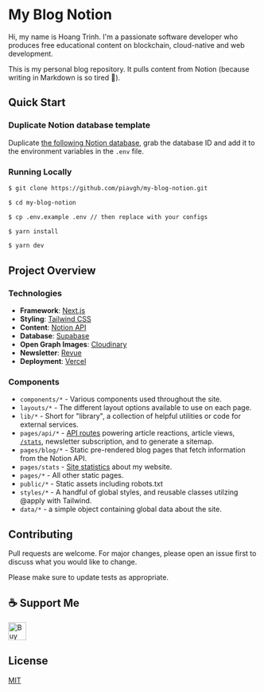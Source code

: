 # My Blog Notion

Hi, my name is Hoang Trinh. I'm a passionate software developer who produces free educational content on blockchain, cloud-native and web development.

This is my personal blog repository. It pulls content from Notion (because writing in Markdown is so tired 🤣).
## Quick Start

### Duplicate Notion database template

Duplicate [the following Notion database](https://www.notion.so/0d3e00c6bbe54231897b9fcbc7747f78?v=4d7f0006d9a144b5bd8b9251f2ec39cd), grab the database ID and add it to the environment variables in the `.env` file.

### Running Locally

```bash
$ git clone https://github.com/piavgh/my-blog-notion.git

$ cd my-blog-notion

$ cp .env.example .env // then replace with your configs

$ yarn install

$ yarn dev
```

## Project Overview

### Technologies

- **Framework**: [Next.js](https://nextjs.org/)
- **Styling**: [Tailwind CSS](https://tailwindcss.com/)
- **Content**: [Notion API](https://developers.notion.com)
- **Database**: [Supabase](https://supabase.com)
- **Open Graph Images**: [Cloudinary](https://cloudinary.com)
- **Newsletter**: [Revue](https://www.getrevue.co)
- **Deployment**: [Vercel](https://vercel.com)

### Components

- `components/*` - Various components used throughout the site.
- `layouts/*` - The different layout options available to use on each page.
- `lib/*` - Short for "library", a collection of helpful utilities or code for external services.
- `pages/api/*` - [API routes](https://nextjs.org/docs/api-routes/introduction) powering article reactions, article views, [`/stats`](https://hoangtrinhj.com/stats), newsletter subscription, and to generate a sitemap.
- `pages/blog/*` - Static pre-rendered blog pages that fetch information from the Notion API.
- `pages/stats` - [Site statistics](https://hoangtrinhj.com/stats) about my website.
- `pages/*` - All other static pages.
- `public/*` - Static assets including robots.txt
- `styles/*` - A handful of global styles, and reusable classes utilzing @apply with Tailwind.
- `data/*` - a simple object containing global data about the site.

## Contributing
Pull requests are welcome. For major changes, please open an issue first to discuss what you would like to change.

Please make sure to update tests as appropriate.

## ☕ Support Me
<a href='https://ko-fi.com/F1F5191YL' target='_blank'><img height='36' style='border:0px;height:36px;' src='https://cdn.ko-fi.com/cdn/kofi3.png?v=2' border='0' alt='Buy Me a Coffee at ko-fi.com' /></a>

## License
[MIT](https://choosealicense.com/licenses/mit/)
